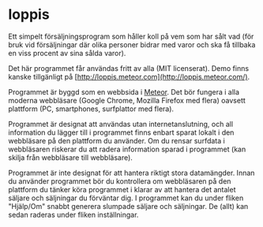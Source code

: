 # loppis
Ett simpelt försäljningsprogram som håller koll på vem som har sålt vad (för bruk vid försäljningar där olika personer bidrar med varor och ska få tillbaka en viss procent av sina sålda varor).

Det här programmet får användas fritt av alla (MIT licenserat). Demo finns kanske tillgänligt på [http://loppis.meteor.com](http://loppis.meteor.com/).

Programmet är byggd som en webbsida i [Meteor](https://www.meteor.com/). Det bör fungera i alla moderna webbläsare (Google Chrome, Mozilla Firefox med flera) oavsett plattform (PC, smartphones, surfplattor med flera).

Programmet är designat att användas utan internetanslutning, och all information du lägger till i programmet finns enbart sparat lokalt i den webbläsare på den plattform du använder. Om du rensar surfdata i webbläsaren riskerar du att radera information sparad i programmet (kan skilja från webbläsare till webbläsare).

Programmet är inte designat för att hantera riktigt stora datamängder. Innan du använder programmet bör du kontrollera om webbläsaren på den plattform du tänker köra programmet i klarar av att hantera det antalet säljare och säljningar du förväntar dig. I programmet kan du under fliken "Hjälp/Om" snabbt generera slumpade säljare och säljningar. De (allt) kan sedan raderas under fliken inställningar.